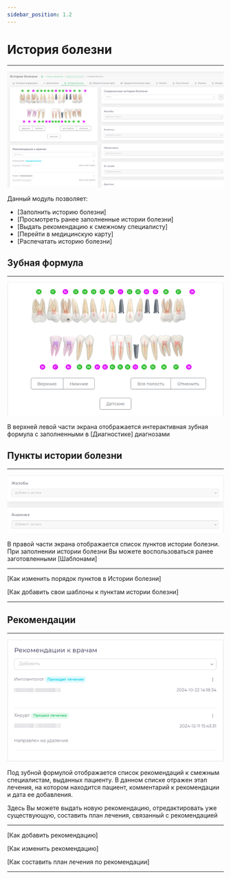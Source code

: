 ```yaml
---
sidebar_position: 1.2
---
```


# История болезни  

---  

![](./assets/h_disease/h-disease.png)  

Данный модуль позволяет:

 - [Заполнить историю болезни]  
 - [Просмотреть ранее заполненные истории болезни]
 - [Выдать рекомендацию к смежному специалисту]  
 - [Перейти в медицинскую карту]  
 - [Распечатать историю болезни]

 

## Зубная формула 

---

![Зубная формула](./assets/h_disease/h-teeth.png)  

В верхней левой части экрана отображается интерактивная зубная формула с заполненными в [Диагностике] диагнозами

## Пункты истории болезни  

---

![Пункты](./assets/h_disease/h-points.png)  


В правой части экрана отображается список пунктов истории болезни.  
При заполнении истории болезни Вы можете воспользоваться ранее заготовленными [Шаблонами]


---

[Как изменить порядок пунктов в Истории болезни]

[Как добавить свои шаблоны к пунктам истории болезни]

---  

## Рекомендации  

---

![рекомендации](./assets/h_disease/reccom.png)  

Под зубной формулой отображается список рекомендаций к смежным специалистам, выданных пациенту.
В данном списке отражен этап лечения, на котором находится пациент, комментарий к рекомендации и дата ее добавления.

Здесь Вы можете выдать новую рекомендацию, отредактировать уже существующую, составить план лечения, связанный с рекомендацией

---  

[Как добавить рекомендацию]

[Как изменить рекомендацию]

[Как составить план лечения по рекомендации]  

---  